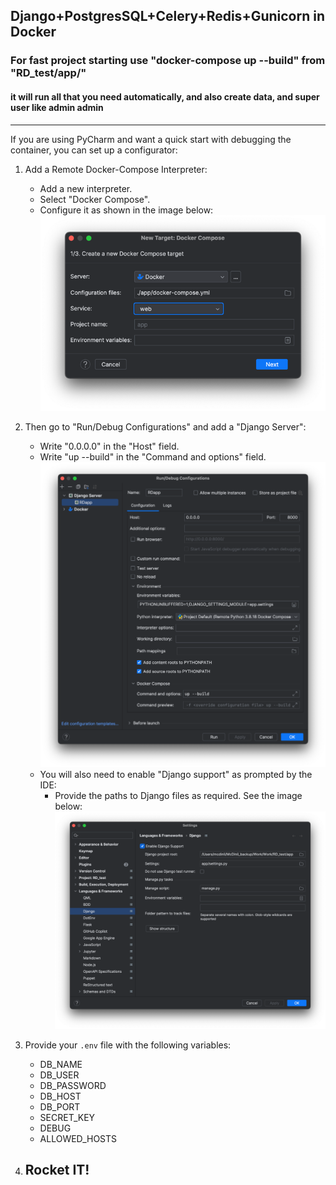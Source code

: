## Django+PostgresSQL+Celery+Redis+Gunicorn in Docker

### For fast project starting use "docker-compose up --build" from "RD_test/app/"
#### it will run all that you need automatically, and also create data, and super user like admin admin

---

If you are using PyCharm and want a quick start with debugging the container, you can set up a configurator:

1. Add a Remote Docker-Compose Interpreter:
    - Add a new interpreter.
    - Select "Docker Compose".
    - Configure it as shown in the image below:  
    ![img.png](help_imgs_for_project_start/Remote_Docker_Compose_Interpreter.png)
    
2. Then go to "Run/Debug Configurations" and add a "Django Server":
    - Write "0.0.0.0" in the "Host" field.
    - Write "up --build" in the "Command and options" field.  
    ![img_1.png](help_imgs_for_project_start/Set_up_Django_Configurator.png)
    - You will also need to enable "Django support" as prompted by the IDE:
        - Provide the paths to Django files as required. See the image below:  
        ![img_2.png](help_imgs_for_project_start/Enable_Django_Support.png)

3. Provide your `.env` file with the following variables:
    - DB_NAME
    - DB_USER
    - DB_PASSWORD
    - DB_HOST
    - DB_PORT
    - SECRET_KEY
    - DEBUG
    - ALLOWED_HOSTS

4. ## Rocket IT!